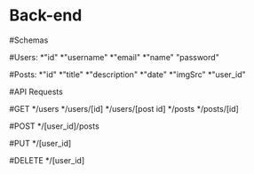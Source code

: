 # Back-end

#Schemas

#Users:
*"id"
*"username"
*"email"
*"name"
"password"

#Posts:
*"id"
*"title"
*"description"
*"date"
*"imgSrc"
*"user_id"

#API Requests

#GET
*/users
*/users/[id]
*/users/[post id]
*/posts
*/posts/[id]

#POST
*/[user_id]/posts

#PUT
*/[user_id]

#DELETE
*/[user_id]
